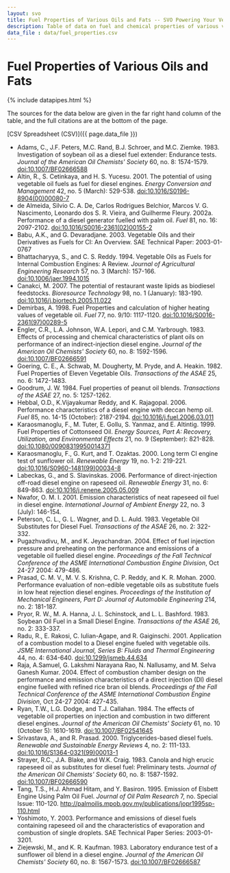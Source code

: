 ```yaml
---
layout: svo
title: Fuel Properties of Various Oils and Fats -- SVO Powering Your Vehicle with Straight Vegetable Oil
description: Table of data on fuel and chemical properties of various vegetable oils taken from the literature, with references
data_file : data/fuel_properties.csv
---
```

# Fuel Properties of Various Oils and Fats

{% include datapipes.html %}

The sources for the data below are given in the far right hand
column of the table, and the full citations are at the bottom of the
page.

[CSV Spreadsheet (CSV)]({{ page.data_file }})

* Adams, C., J.F. Peters, M.C. Rand, B.J. Schroer, and M.C. Ziemke. 1983. Investigation of soybean oil as a diesel fuel extender: Endurance tests. _Journal of the American Oil Chemists' Society_ 60, no. 8: 1574-1579. [ doi:10.1007/BF02666588 ][1]
* Altin, R., S. Cetinkaya, and H. S. Yucesu. 2001. The potential of using vegetable oil fuels as fuel for diesel engines. _Energy Conversion and Management_ 42, no. 5 (March): 529-538. [ doi:10.1016/S0196-8904(00)00080-7 ][2]
* de Almeida, Silvio C. A. De, Carlos Rodrigues Belchior, Marcos V. G. Nascimento, Leonardo dos S. R. Vieira, and Guilherme Fleury. 2002a. Performance of a diesel generator fuelled with palm oil. _Fuel_ 81, no. 16: 2097-2102. [ doi:10.1016/S0016-2361(02)00155-2 ][3]
* Babu, A.K., and G. Devaradjane. 2003. Vegetable Oils and their Derivatives as Fuels for CI: An Overview. SAE Technical Paper: 2003-01-0767
* Bhattacharyya, S., and C. S. Reddy. 1994. Vegetable Oils as Fuels for Internal Combustion Engines: A Review. _Journal of Agricultural Engineering Research_ 57, no. 3 (March): 157-166. [ doi:10.1006/jaer.1994.1015 ][4]
* Canakci, M. 2007. The potential of restaurant waste lipids as biodiesel feedstocks. _Bioresource Technology_ 98, no. 1 (January): 183-190. [ doi:10.1016/j.biortech.2005.11.022 ][5]
* Demirbas, A. 1998. Fuel Properties and calculation of higher heating values of vegetable oil. _Fuel_ 77, no. 9/10: 1117-1120. [ doi:10.1016/S0016-2361(97)00289-5 ][6]
* Engler, C.R., L.A. Johnson, W.A. Lepori, and C.M. Yarbrough. 1983. Effects of processing and chemical characteristics of plant oils on performance of an indirect-injection diesel engine. _Journal of the American Oil Chemists' Society_ 60, no. 8: 1592-1596. [ doi:10.1007/BF02666591 ][7]
* Goering, C. E., A. Schwab, M. Dougherty, M. Pryde, and A. Heakin. 1982. Fuel Properties of Eleven Vegetable Oils. _Transactions of the ASAE_ 25, no. 6: 1472-1483.
* Goodrum, J. W. 1984. Fuel properties of peanut oil blends. _Transactions of the ASAE_ 27, no. 5: 1257-1262.
* Hebbal, O.D., K.Vijayakumar Reddy, and K. Rajagopal. 2006. Performance characteristics of a diesel engine with deccan hemp oil. _Fuel_ 85, no. 14-15 (October): 2187-2194. [ doi:10.1016/j.fuel.2006.03.011 ][8]
* Karaosmanoglu, F., M. Tuter, E. Gollu, S. Yanmaz, and E. Altintig. 1999. Fuel Properties of Cottonseed Oil. _Energy Sources, Part A: Recovery, Utilization, and Environmental Effects_ 21, no. 9 (September): 821-828. [ doi:10.1080/00908319950014371 ][9]
* Karaosmanoglu, F., G. Kurt, and T. Ozaktas. 2000. Long term CI engine test of sunflower oil. _Renewable Energy_ 19, no. 1-2: 219-221. [ doi:10.1016/S0960-1481(99)00034-8 ][10]
* Labeckas, G., and S. Slavinskas. 2006. Performance of direct-injection off-road diesel engine on rapeseed oil. _Renewable Energy_ 31, no. 6: 849-863. [ doi:10.1016/j.renene.2005.05.009 ][11]
* Nwafor, O. M. I. 2001. Emission characteristics of neat rapeseed oil fuel in diesel engine. _International Journal of Ambient Energy_ 22, no. 3 (July): 146-154.
* Peterson, C. L., G. L. Wagner, and D. L. Auld. 1983. Vegetable Oil Substitutes for Diesel Fuel. _Transactions of the ASAE_ 26, no. 2: 322-332.
* Pugazhvadivu, M., and K. Jeyachandran. 2004. Effect of fuel injection pressure and preheating on the performance and emissions of a vegetable oil fuelled diesel engine. _Proceedings of the Fall Technical Conference of the ASME International Combustion Engine Division_, Oct 24-27 2004: 479-486.
* Prasad, C. M. V., M. V. S. Krishna, C. P. Reddy, and K. R. Mohan. 2000. Performance evaluation of non-edible vegetable oils as substitute fuels in low heat rejection diesel engines. _Proceedings of the Institution of Mechanical Engineers, Part D: Journal of Automobile Engineering_ 214, no. 2: 181-187.
* Pryor, R. W., M. A. Hanna, J. L. Schinstock, and L. L. Bashford. 1983. Soybean Oil Fuel in a Small Diesel Engine. _Transactions of the ASAE_ 26, no. 2: 333-337.
* Radu, R., E. Rakosi, C. Iulian-Agape, and R. Gaiginschi. 2001. Application of a combustion model to a Diesel engine fueled with vegetable oils. _JSME International Journal, Series B: Fluids and Thermal Engineering_ 44, no. 4: 634-640. [ doi:10.1299/jsmeb.44.634 ][12]
* Raja, A.Samuel, G. Lakshmi Narayana Rao, N. Nallusamy, and M. Selva Ganesh Kumar. 2004. Effect of combustion chamber design on the performance and emission characteristics of a direct injection (Dl) diesel engine fuelled with refined rice bran oil blends. _Proceedings of the Fall Technical Conference of the ASME International Combustion Engine Division_, Oct 24-27 2004: 427-435.
* Ryan, T.W., L.G. Dodge, and T.J. Callahan. 1984. The effects of vegetable oil properties on injection and combustion in two different diesel engines. _Journal of the American Oil Chemists' Society_ 61, no. 10 (October 5): 1610-1619. [ doi:10.1007/BF02541645 ][13]
* Srivastava, A., and R. Prasad. 2000. Triglycerides-based diesel fuels. _Renewable and Sustainable Energy Reviews_ 4, no. 2: 111-133. [ doi:10.1016/S1364-0321(99)00013-1 ][14]
* Strayer, R.C., J.A. Blake, and W.K. Craig. 1983. Canola and high erucic rapeseed oil as substitutes for diesel fuel: Preliminary tests. _Journal of the American Oil Chemists' Society_ 60, no. 8: 1587-1592. [ doi:10.1007/BF02666590 ][15]
* Tang, T.S., H.J. Ahmad Hitam, and Y. Basiron. 1995. Emission of Elsbett Engine Using Palm Oil Fuel. _Journal of Oil Palm Research_ 7, no. Special Issue: 110-120. [ http://palmoilis.mpob.gov.my/publications/jopr1995sp-110.html ][16]
* Yoshimoto, Y. 2003. Performance and emissions of diesel fuels containing rapeseed oil and the characteristics of evaporation and combustion of single droplets. SAE Technical Paper Series: 2003-01-3201.
* Ziejewski, M., and K. R. Kaufman. 1983. Laboratory endurance test of a sunflower oil blend in a diesel engine. _Journal of the American Oil Chemists' Society_ 60, no. 8: 1567-1573. [ doi:10.1007/BF02666587 ][17]

[1]: http://dx.doi.org/10.1007/BF02666588
[2]: http://dx.doi.org/10.1016/S0196-8904(00)00080-7
[3]: http://dx.doi.org/10.1016/S0016-2361(02)00155-2
[4]: http://dx.doi.org/10.1006/jaer.1994.1015
[5]: http://dx.doi.org/10.1016/j.biortech.2005.11.022
[6]: http://dx.doi.org/10.1016/S0016-2361(97)00289-5
[7]: http://dx.doi.org/10.1007/BF02666591
[8]: http://dx.doi.org/10.1016/j.fuel.2006.03.011
[9]: http://dx.doi.org/10.1080/00908319950014371
[10]: http://dx.doi.org/10.1016/S0960-1481(99)00034-8
[11]: http://dx.doi.org/10.1016/j.renene.2005.05.009
[12]: http://dx.doi.org/10.1299/jsmeb.44.634
[13]: http://dx.doi.org/10.1007/BF02541645
[14]: http://dx.doi.org/10.1016/S1364-0321(99)00013-1
[15]: http://dx.doi.org/10.1007/BF02666590
[16]: http://palmoilis.mpob.gov.my/publications/jopr1995sp-110.html
[17]: http://dx.doi.org/10.1007/BF02666587
  
